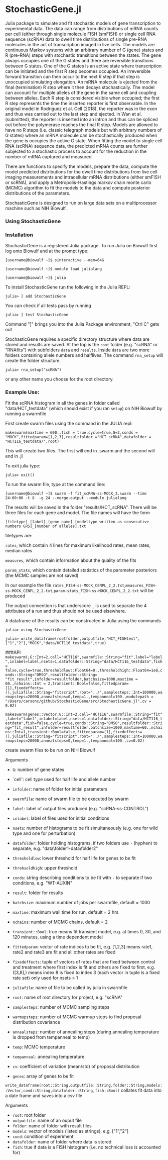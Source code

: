 # StochasticGene.jl

Julia package to simulate and fit stochastic models of gene transcription to experimental data. The data can range from distributions of mRNA counts per cell (either through single molecule FISH (smFISH) or single cell RNA sequence (scRNA) data to dwell time distributions of single pre-RNA molecules in the act of transcription imaged in live cells. The models are continuous Markov systems with an arbitrary number of G (gene) states and R (pre-RNA) steps with stochastic transitions between the states. The gene always occupies one of the G states and there are reversible transitions between G states.  One of the G states is an active state where transcription can be initiated and the first R step becomes occupied. An irreversible forward transition can then occur to the next R step if that step is unoccupied simulating elongation. An mRNA molecule is ejected from the final (termination) R step where it then decays stochastically. The model can account for multiple alleles of the gene in the same cell and coupling between alleles. Each R step is considered visible when occupied; the first R step represents the time the inserted reporter is first observable. In the original model in Rodriguez et al. Cell (2018), the reporter was in the exon and thus was carried out to the last step and ejected. In Wan et al. (submitted), the reporter is inserted into an intron and thus can be spliced out before the polymerase reaches the final R step. Models are allowed to have no R steps (i.e. classic telegraph models but with arbitrary numbers of G states) where an mRNA molecule can be stochastically produced when the gene is occupies the active G state.  When fitting the model to single cell RNA (scRNA) sequence data, the predicted mRNA counts are further subjected to a stochastic process to account for the reduction in the number of mRNA captured and measured.

There are functions to specify the models, prepare the data, compute the model predicted distributions for the dwell time distributions from live cell imaging measurements and intracellular mRNA distributions (either smFISH or scRNA), and apply a Metropolis-Hastings markov chain monte carlo (MCMC) algorithm to fit the models to the data and compute posterior distributions of the parameters.

StochasticGene is designed to run on large data sets on a multiprocessor machine such as NIH Biowulf.



### Using StochasticGene


### Installation

StochasticGene is a registered Julia package.  To run Julia on Biowulf first log onto Biowulf and at the prompt type:

`
[username@biowulf ~]$ sinteractive --mem=64G
`

`
[username@biowulf ~]$ module load julialang
`

`
[username@biowulf ~]$ julia
`

To install StochasticGene run the following in the Julia REPL:

`
julia> ] add StochasticGene
`

You can check if all tests pass by running

`
julia> ] test StochasticGene
`

Command "]" brings you into the Julia Package environment, "Ctrl C" gets out

StochasticGene requires a specific directory structure where data are stored and results are saved.  At the top is the `root` folder (e.g. "scRNA" or "RNAfits") with subfolders `data` and `results`. Inside `data` are two more folders containing allele numbers and halflives.  The command `rna_setup` will create the folder structure.

`
julia> rna_setup("scRNA")
`

or any other name you choose for the root directory.

### Example Use:

Fit the scRNA histogram in all the genes in folder called "data/HCT_testdata" (which should exist if you ran `setup`) on NIH Biowulf by running a swarmfile

First create swarm files using the command in the JULIA repl:

`
makeswarm(maxtime = 600.,fish = true,cycle=true,G=2,conds = "MOCK",fittedparam=[1,2,3],resultfolder ="HCT_scRNA",datafolder = "HCT116_testdata/",root)
`

This will create two files.  The first will end in .swarm and the second will end in .jl

To exit julia type:

`
julia> exit()
`

To run the swarm file, type at the command line:

`
[username@biowulf ~]$ swarm -f fit_scRNA-ss-MOCK_3.swarm --time 24:00:00 -t 8  -g 24 --merge-output --module julialang
`

The results will be saved in the folder "results/HCT_scRNA".  There will be three files for each gene and model.  The file names will have the form

`[filetype]_[label]_[gene name]_[modeltype written as consecutive numbers GRS]_[number of alleles].txt`

filetypes are:

`rates`, which contain 4 lines for maximum likelihood rates, mean rates, median rates

`measures`, which contain information about the quality of the fits

`param_stats`, which contain detailed statistics of the parameter posteriors (the MCMC samples are not saved)

In our example the file `rates_FISH-ss-MOCK_CENPL_2_2.txt`,`measures_FISH-ss-MOCK_CENPL_2_2.txt`,`param-stats_FISH-ss-MOCK_CENPL_2_2.txt` will be produced

The output convention is that underscore `_` is used to separate the 4 attributes of a run and thus should not be used elsewhere.

A dataframe of the results can be constructed in Julia using the commands

`
julia> using StochasticGene
`

`
julia> write_dataframe(rootfolder,outputfile,"HCT_FISHtest",["1","2"],"MOCK","data/HCT116_testdata",true)
`

###API
`
makeswarm(;G::Int=2,cell="HCT116",swarmfile::String="fit",label="label",inlabel=label,nsets=1,datafolder::String="data/HCT116_testdata",fish= false,cycle=true,thresholdlow::Float64=0.,thresholdhigh::Float64=1e8,conds::String="DMSO",resultfolder::String= "fit_result",infolder=resultfolder,batchsize=1000,maxtime = 60.,nchains::Int = 2,transient::Bool=false,fittedparam=[1],fixedeffects=(),juliafile::String="fitscript",root="../",samplesteps::Int=100000,warmupsteps=20000,annealsteps=0,temp=1.,tempanneal=100.,modulepath = "/Users/carsonc/github/StochasticGene/src/StochasticGene.jl",cv = 0.02)
`

`
makeswarm(genes::Vector;G::Int=2,cell="HCT116",swarmfile::String="fit",label="label",inlabel=label,nsets=1,datafolder::String="data/HCT116_testdata",fish=false,cycle=true,conds::String="DMSO",resultfolder::String="fit_result",infolder=resultfolder,batchsize=1000,maxtime=60.,nchains::Int=1,transient::Bool=false,fittedparam=[1],fixedeffects=(),juliafile::String="fitscript",root="../",samplesteps::Int=100000,warmupsteps=20000,annealsteps=0,temp=1.,tempanneal=100.,cv=0.02)
`

create swarm files to be run on NIH Biowulf

Arguments
- `G`: number of gene states
- `cell': cell type used for half life and allele number
- `infolder`: name of folder for initial parameters
- `swarmfile`: name of swarm file to be executed by swarm
- `label`: label of output files produced (e.g. "scRNA-ss-CONTROL")
- `inlabel`: label of files used for initial conditions
- `nsets`: number of histograms to be fit simultaneously (e.g. one for wild type and one for perturbation)
- `datafolder`: folder holding histograms, if two folders use `-` (hyphen) to separate, e.g.  "data\folder1-data\folder2"
- `thresholdlow`: lower threshold for half life for genes to be fit
- `threhsoldhigh`: upper threshold
- `conds`: string describing conditions to be fit with `-` to separate if two conditions, e.g. "WT-AUXIN"
- `result`: folder for results
- `batchsize`: maximum number of jobs per swarmfile, default = 1000
- `maxtime`: maximum wall time for run, default = 2 hrs
- `nchains`: number of MCMC chains, default = 2
- `transient::Bool`: true means fit transient model, e.g. at times 0, 30, and 120 minutes, using a time dependent model
- `fittedparam`: vector of rate indices to be fit, e.g. [1,2,3] means rate1, rate2 and rate3 are fit and all other rates are fixed
- `fixedeffects`: tuple of vectors of rates that are fixed between control and treatment where first index is fit and others are fixed to first, e.g. ([3,8],) means  index 8 is fixed to index 3 (each vector in tuple is a fixed rate set) only used for nsets > 1
- `juliafile`: name of file to be called by julia in swarmfile
- `root`: name of root directory for project, e.g. "scRNA\"
- `samplesteps`: number of MCMC sampling steps
- `warmupsteps`: number of MCMC warmup steps to find proposal distribution covariance
- `annealsteps`: number of annealing steps (during annealing temperature is dropped from tempanneal to temp)
- `temp`: MCMC temperature
- `tempanneal`: annealing temperature
- `cv`: coefficient of variation (mean/std) of proposal distribution

- `genes`: array of genes to be fit

`
write_dataframe(root::String,outputfile::String,folder::String,models::Vector,cond::String,datafolder::String,fish::Bool)
`
collates fit data into a date frame and saves into a csv file

Arguments
- `root`: root folder
- `outputfile`: name of an ouput file
- `folder`: name of folder with result files
- `models`: vector of models (listed as strings), e.g. ["1","2"]
- `cond`: condition of experiment
- `datafolder`: name of folder where data is stored
- `fish`: true if data is a FISH histogram (i.e. no technical loss is accounted for)
